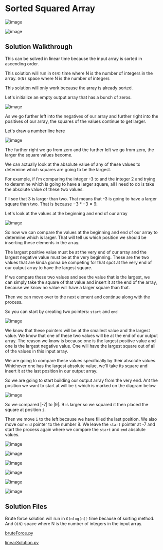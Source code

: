 # Sorted Squared Array

![image](https://user-images.githubusercontent.com/19383145/170863148-0c7b1412-aaf2-4d13-8015-b1bbb6a876fd.png)

![image](https://user-images.githubusercontent.com/19383145/170863198-8cd6392f-6064-4173-8aa6-2db2bad036a3.png)

## Solution Walkthrough

This can be solved in linear time because the input array is sorted in ascending order. 

This solution will run in `O(N)` time where N is the number of integers in the array. `O(N)` space where N is the number of integers 

This solution will only work because the array is already sorted.

Let's initialize an empty output array that has a bunch of zeros. 

![image](https://user-images.githubusercontent.com/19383145/170892177-02bfd851-a476-4ef5-af9b-f04fb0db0ce1.png)

As we go further left into the negatives of our array and further right into the positives of our array, the squares of the values continue to get larger. 

Let's draw a number line here

![image](https://user-images.githubusercontent.com/19383145/170892262-7917c18e-77a1-4029-a961-90bf1161214b.png)

The further right we go from zero and the further left we go from zero, the larger the square values become. 

We can actually look at the absolute value of any of these values to determine which squares are going to be the largest. 

For example, if i'm comparing the integer -3 to and the integer 2 and trying to determine which is going to have a larger square, all I need to do is take the absolute value of these two values. 

I'll see that 3 is larger than two. That means that -3 is going to have a larger square than two. That is because $-3 * -3 = 9$. 

Let's look at the values at the beginning and end of our array

![image](https://user-images.githubusercontent.com/19383145/170892538-daabdccc-123b-4dc6-ac9a-8363b8d38704.png)

So now we can compare the values at the beginning and end of our array to determine which is larger. That will tell us which position we should be inserting these elements in the array. 

The largest positive value must be at the very end of our array and the largest negative value must be at the very beginning. These are the two values that are kinda gonna be competing for that spot at the very end of our output array to have the largest square. 

If we compare these two values and see the value that is the largest, we can simply take the square of that value and insert it at the end of the array, because we know no value will have a larger square than that. 

Then we can move over to the next element and continue along with the process. 

So you can start by creating two pointers: `start` and `end`

![image](https://user-images.githubusercontent.com/19383145/170892722-b3520cee-d744-40e1-930f-635d3b69fd8a.png)

We know that these pointers will be at the smallest value and the largest value. We know that one of these two values will be at the end of our output array. The reason we know is because one is the largest positive value and one is the largest negative value. One will have the largest square out of all of the values in this input array. 

We are going to compare these values specifically by their absolute values. Whichever one has the largest absolute value, we'll take its square and insert it at the last position in our output array. 

So we are going to start building our output array from the very end. Ant the position we want to start at will be `i` which is marked on the diagram below.

![image](https://user-images.githubusercontent.com/19383145/170893149-0eef8a67-c07b-4db2-83cc-0710b9e8ed26.png)

So we compared |-7| to |9|. 9 is larger so we squared it then placed the square at position `i`.

Then we move `i` to the left because we have filled the last position. We also move our `end` pointer to the number 8. We leave the `start` pointer at -7 and start the process again where we compare the `start` and `end` absolute values.

![image](https://user-images.githubusercontent.com/19383145/170893273-36239e30-e572-4953-a341-c1c24f70d94f.png)

![image](https://user-images.githubusercontent.com/19383145/170893310-2200bcbe-932e-4689-bf69-bb295ebc2817.png)

![image](https://user-images.githubusercontent.com/19383145/170893340-96627e3c-e1f4-44be-85d7-9da0dda2c974.png)

![image](https://user-images.githubusercontent.com/19383145/170893363-8edce9b7-8bbe-4c21-a880-329062b38d66.png)

![image](https://user-images.githubusercontent.com/19383145/170893374-7d23749d-95c6-40ce-aa09-e6fc1a7b2738.png)

![image](https://user-images.githubusercontent.com/19383145/170893381-248211cc-6a22-4c5c-8cde-718a9cd77bd3.png)

## Solution Files

Brute force solution will run in `O(nlog(n))` time because of sorting method. And `O(N)` space where N is the number of integers in the input array. 

[bruteForce.py](https://github.com/KellzCodes/python/blob/main/algorithms/arrays/sorted-squared-array/bruteForce.py)

[linearSolution.py](https://github.com/KellzCodes/python/blob/main/algorithms/arrays/sorted-squared-array/linearSolution.py)

